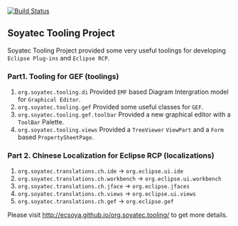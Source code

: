 [![Build Status](https://travis-ci.org/ecsoya/org.soyatec.tooling.svg)](https://travis-ci.org/ecsoya/org.soyatec.tooling)

## Soyatec Tooling Project

Soyatec Tooling Project provided some very useful toolings for developing `Eclipse Plug-ins` and `Eclipse RCP`.

### Part1. Tooling for GEF (toolings)

1. `org.soyatec.tooling.di` Provided `EMF` based Diagram Intergration model for `Graphical Editor`.
2. `org.soyatec.tooling.gef` Provided some useful classes for `GEF`.
3. `org.soyatec.tooling.gef.toolbar` Provided a new graphical editor with a `ToolBar` Palette.
4. `org.soyatec.tooling.views` Provided a `TreeViewer` `ViewPart` and a `Form` based `PropertySheetPage`.

### Part 2. Chinese Localization for Eclipse RCP (localizations)

1. `org.soyatec.translations.ch.ide` -> `org.eclipse.ui.ide`
2. `org.soyatec.translations.ch.workbench` -> `org.eclipse.ui.workbench`
3. `org.soyatec.translations.ch.jface` -> `org.eclipse.jfaces`
4. `org.soyatec.translations.ch.views` -> `org.eclipse.ui.views`
5. `org.soyatec.translations.ch.gef` -> `org.eclipse.gef`


Please visit http://ecsoya.github.io/org.soyatec.tooling/ to get more details.
